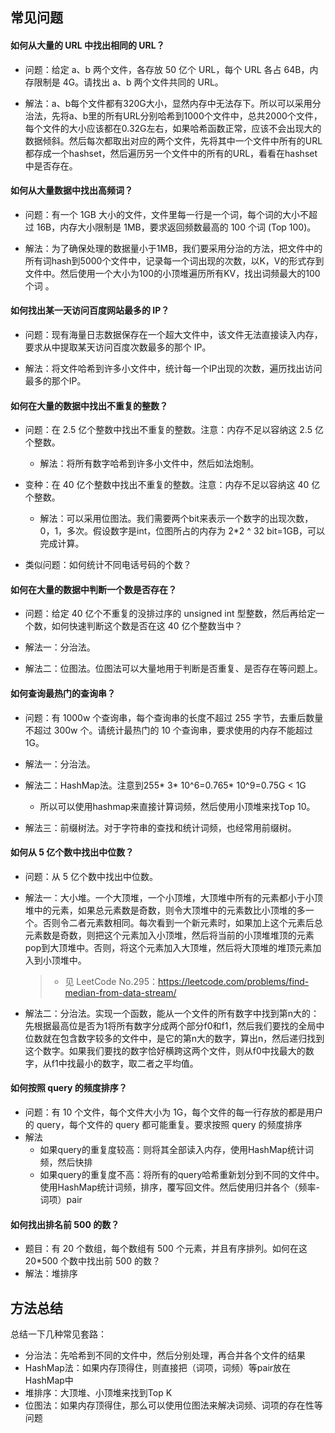 ## 常见问题

#### 如何从大量的 URL 中找出相同的 URL？

- 问题：给定 a、b 两个文件，各存放 50 亿个 URL，每个 URL 各占 64B，内存限制是 4G。请找出 a、b 两个文件共同的 URL。

- 解法：a、b每个文件都有320G大小，显然内存中无法存下。所以可以采用分治法，先将a、b里的所有URL分别哈希到1000个文件中，总共2000个文件，每个文件的大小应该都在0.32G左右，如果哈希函数正常，应该不会出现大的数据倾斜。然后每次都取出对应的两个文件，先将其中一个文件中所有的URL都存成一个hashset，然后遍历另一个文件中的所有的URL，看看在hashset中是否存在。

#### 如何从大量数据中找出高频词？

- 问题：有一个 1GB 大小的文件，文件里每一行是一个词，每个词的大小不超过 16B，内存大小限制是 1MB，要求返回频数最高的 100 个词 (Top 100)。

- 解法：为了确保处理的数据量小于1MB，我们要采用分治的方法，把文件中的所有词hash到5000个文件中，记录每一个词出现的次数，以K，V的形式存到文件中。然后使用一个大小为100的小顶堆遍历所有KV，找出词频最大的100个词 。

#### 如何找出某一天访问百度网站最多的 IP？

- 问题：现有海量日志数据保存在一个超大文件中，该文件无法直接读入内存，要求从中提取某天访问百度次数最多的那个 IP。

- 解法：将文件哈希到许多小文件中，统计每一个IP出现的次数，遍历找出访问最多的那个IP。

#### 如何在大量的数据中找出不重复的整数？

- 问题：在 2.5 亿个整数中找出不重复的整数。注意：内存不足以容纳这 2.5 亿个整数。
  - 解法：将所有数字哈希到许多小文件中，然后如法炮制。

- 变种：在 40 亿个整数中找出不重复的整数。注意：内存不足以容纳这 40 亿个整数。
  - 解法：可以采用位图法。我们需要两个bit来表示一个数字的出现次数，0，1，多次。假设数字是int，位图所占的内存为 2*2 ^ 32  bit=1GB，可以完成计算。

- 类似问题：如何统计不同电话号码的个数？

#### 如何在大量的数据中判断一个数是否存在？

- 问题：给定 40 亿个不重复的没排过序的 unsigned int 型整数，然后再给定一个数，如何快速判断这个数是否在这 40 亿个整数当中？

- 解法一：分治法。

- 解法二：位图法。位图法可以大量地用于判断是否重复、是否存在等问题上。

#### 如何查询最热门的查询串？

- 问题：有 1000w 个查询串，每个查询串的长度不超过 255 字节，去重后数量不超过 300w 个。请统计最热门的 10 个查询串，要求使用的内存不能超过 1G。

- 解法一：分治法。

- 解法二：HashMap法。注意到255* 3* 10^6=0.765* 10^9=0.75G < 1G
  - 所以可以使用hashmap来直接计算词频，然后使用小顶堆来找Top 10。

- 解法三：前缀树法。对于字符串的查找和统计词频，也经常用前缀树。

#### 如何从 5 亿个数中找出中位数？

- 问题：从 5 亿个数中找出中位数。

- 解法一：大小堆。一个大顶堆，一个小顶堆，大顶堆中所有的元素都小于小顶堆中的元素，如果总元素数是奇数，则令大顶堆中的元素数比小顶堆的多一个。否则令二者元素数相同。每次看到一个新元素时，如果加上这个元素后总元素数是奇数，则把这个元素加入小顶堆，然后将当前的小顶堆堆顶的元素pop到大顶堆中。否则，将这个元素加入大顶堆，然后将大顶堆的堆顶元素加入到小顶堆中。

  > - 见 LeetCode No.295：https://leetcode.com/problems/find-median-from-data-stream/

- 解法二：分治法。实现一个函数，能从一个文件的所有数字中找到第n大的：先根据最高位是否为1将所有数字分成两个部分f0和f1，然后我们要找的全局中位数就在包含数字较多的文件中，是它的第n大的数字，算出n，然后递归找到这个数字。如果我们要找的数字恰好横跨这两个文件，则从f0中找最大的数字，从f1中找最小的数字，取二者之平均值。

#### 如何按照 query 的频度排序？

- 问题：有 10 个文件，每个文件大小为 1G，每个文件的每一行存放的都是用户的 query，每个文件的 query 都可能重复。要求按照 query 的频度排序
- 解法
  - 如果query的重复度较高：则将其全部读入内存，使用HashMap统计词频，然后快排
  - 如果query的重复度不高：将所有的query哈希重新划分到不同的文件中。使用HashMap统计词频，排序，覆写回文件。然后使用归并各个（频率-词项）pair

#### 如何找出排名前 500 的数？

- 题目：有 20 个数组，每个数组有 500 个元素，并且有序排列。如何在这 20*500 个数中找出前 500 的数？
- 解法：堆排序



## 方法总结

总结一下几种常见套路：

- 分治法：先哈希到不同的文件中，然后分别处理，再合并各个文件的结果
- HashMap法：如果内存顶得住，则直接把（词项，词频）等pair放在HashMap中
- 堆排序：大顶堆、小顶堆来找到Top K
- 位图法：如果内存顶得住，那么可以使用位图法来解决词频、词项的存在性等问题















